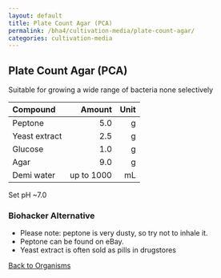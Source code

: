 ```yaml
---
layout: default
title: Plate Count Agar (PCA)
permalink: /bha4/cultivation-media/plate-count-agar/
categories: cultivation-media
---
```


## Plate Count Agar (PCA)

Suitable for growing a wide range of bacteria none selectively

|Compound| Amount | Unit |
|:-------|-------:|-----:|
|Peptone|5.0|g|
|Yeast extract|2.5|g|
|Glucose|1.0|g|
|Agar|9.0|g|
|Demi water| up to 1000|mL|

Set pH ~7.0 

### Biohacker Alternative

* Please note: peptone is very dusty, so try not to inhale it.
* Peptone can be found on eBay.
* Yeast extract is often sold as pills in drugstores

[Back to Organisms](/bha4/organisms/)
